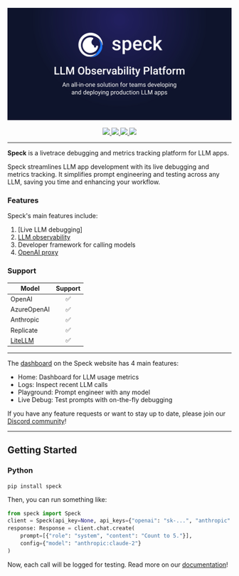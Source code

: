 <p align="center">
    <img src="https://raw.githubusercontent.com/speckai/speck/main/assets/speck_banner.jpg">
</p>
<p align="center">
    <a href="https://pypi.org/project/speck/">
        <img src="https://img.shields.io/pypi/dm/speck" />
    </a>
    <a href="https://discord.gg/speck">
        <img src="https://dcbadge.vercel.app/api/server/frnaYYaKj3?style=flat" />
    </a>
    <a href="https://github.com/speckai/speck">
        <img src="https://img.shields.io/github/commit-activity/m/speckai/speck" />
    </a>
    <a href="https://linkedin.com/company/speck">
        <img src="https://img.shields.io/badge/LinkedIn-0077B5?logo=linkedin&logoColor=white" />
    </a>
</p>

---

<b>Speck</b> is a livetrace debugging and metrics tracking platform for LLM apps.

Speck streamlines LLM app development with its live debugging and metrics tracking. It simplifies prompt engineering and testing across any LLM, saving you time and enhancing your workflow.

### Features

Speck's main features include:

1. [Live LLM debugging]
2. [LLM observability](https://getspeck.ai/dash/home)
3. Developer framework for calling models
4. [OpenAI proxy](https://docs.getspeck.ai/development/openai)

### Support

| Model                                         | Support |
| --------------------------------------------- | :-----: |
| OpenAI                                        |   ✅    |
| AzureOpenAI                                   |   ✅    |
| Anthropic                                     |   ✅    |
| Replicate                                     |   ✅    |
| [LiteLLM](https://github.com/BerriAI/litellm) |   ✅    |

---

The [dashboard](https://getspeck.ai/dash/home) on the Speck website has 4 main features:

- Home: Dashboard for LLM usage metrics
- Logs: Inspect recent LLM calls
- Playground: Prompt engineer with any model
- Live Debug: Test prompts with on-the-fly debugging

If you have any feature requests or want to stay up to date, please join our [Discord community](https://discord.gg/speck)!

---

## Getting Started

### Python

```shell
pip install speck
```

Then, you can run something like:

```python
from speck import Speck
client = Speck(api_key=None, api_keys={"openai": "sk-...", "anthropic": "sk-..."})
response: Response = client.chat.create(
    prompt=[{"role": "system", "content": "Count to 5."}],
    config={"model": "anthropic:claude-2"}
)
```

Now, each call will be logged for testing. Read more on our [documentation](https://docs.getspeck.ai)!
